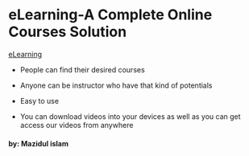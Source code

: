 # eLearning-A Complete Online Courses Solution

[eLearning](https://keen-ramanujan-4ce986.netlify.app/home)

- People can find their desired courses

- Anyone can be instructor who have that kind of potentials

- Easy to use

- You can download videos into your devices as well as you can get access our videos from anywhere

#### by: Mazidul islam
